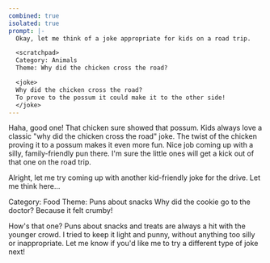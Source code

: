 ```yaml
---
combined: true
isolated: true
prompt: |-
  Okay, let me think of a joke appropriate for kids on a road trip.

  <scratchpad>
  Category: Animals
  Theme: Why did the chicken cross the road?

  <joke>
  Why did the chicken cross the road?
  To prove to the possum it could make it to the other side!
  </joke>
---
```

Haha, good one! That chicken sure showed that possum. Kids always love a classic "why did the chicken cross the road" joke. The twist of the chicken proving it to a possum makes it even more fun. Nice job coming up with a silly, family-friendly pun there. I'm sure the little ones will get a kick out of that one on the road trip.

Alright, let me try coming up with another kid-friendly joke for the drive. Let me think here...

<scratchpad>
Category: Food
Theme: Puns about snacks
</scratchpad>

<joke>
Why did the cookie go to the doctor?
Because it felt crumby!
</joke>

How's that one? Puns about snacks and treats are always a hit with the younger crowd. I tried to keep it light and punny, without anything too silly or inappropriate. Let me know if you'd like me to try a different type of joke next!